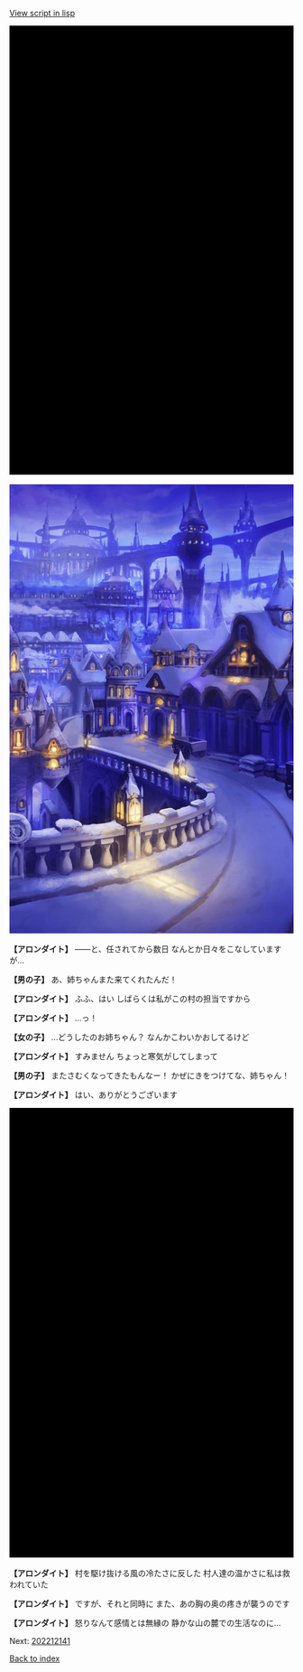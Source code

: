 [View script in lisp](../scripts/202212133.txt)

![bg_black.png](../images/backgrounds/bg_black.png)

![town_night_snow.png](../images/backgrounds/town_night_snow.png)

**【アロンダイト】**
――と、任されてから数日
なんとか日々をこなしていますが…

**【男の子】**
あ、姉ちゃんまた来てくれたんだ！

**【アロンダイト】**
ふふ、はい
しばらくは私がこの村の担当ですから

**【アロンダイト】**
…っ！

**【女の子】**
…どうしたのお姉ちゃん？
なんかこわいかおしてるけど

**【アロンダイト】**
すみません
ちょっと寒気がしてしまって

**【男の子】**
またさむくなってきたもんなー！
かぜにきをつけてな、姉ちゃん！

**【アロンダイト】**
はい、ありがとうございます

![bg_black.png](../images/backgrounds/bg_black.png)

**【アロンダイト】**
村を駆け抜ける風の冷たさに反した
村人達の温かさに私は救われていた

**【アロンダイト】**
ですが、それと同時に
また、あの胸の奥の疼きが襲うのです

**【アロンダイト】**
怒りなんて感情とは無縁の
静かな山の麓での生活なのに…


Next: [202212141](202212141.md)

[Back to index](index.md)
